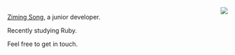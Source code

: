 <!--
### Hi there 👋
**Iris-Song/Iris-Song** is a ✨ _special_ ✨ repository because its `README.md` (this file) appears on your GitHub profile.

Here are some ideas to get you started:

- 🔭 I’m currently working on ...
- 🌱 I’m currently learning ...
- 👯 I’m looking to collaborate on ...
- 🤔 I’m looking for help with ...
- 💬 Ask me about ...
- 📫 How to reach me: ...
- 😄 Pronouns: ...
- ⚡ Fun fact: ...
<img align="right" src="https://github-readme-stats.vercel.app/api?username=iris-song&show_icons=true&theme=default&hide_title=true" />
-->
<img align="right" src="https://github-readme-stats.vercel.app/api/top-langs?username=iris-song&layout=compact&count_private=true" />

[Ziming Song](https://iris-song.github.io/personal-site/), a junior developer.

Recently studying Ruby.

Feel free to get in touch.
